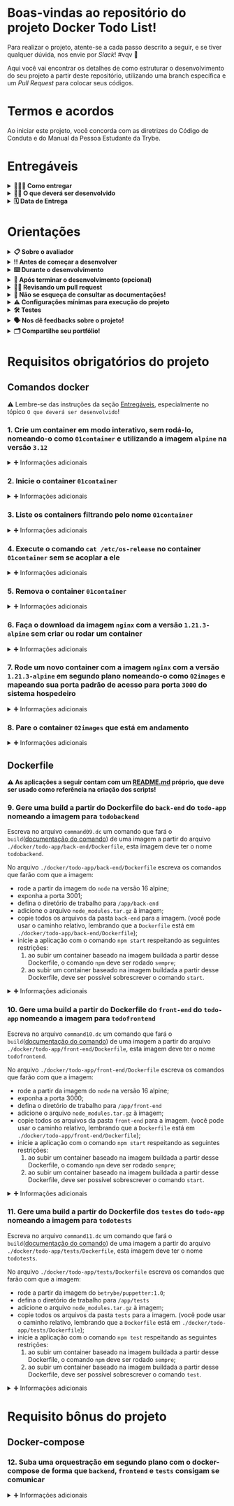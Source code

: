 # Boas-vindas ao repositório do projeto Docker Todo List!

Para realizar o projeto, atente-se a cada passo descrito a seguir, e se tiver qualquer dúvida, nos envie por _Slack_! #vqv 🚀

Aqui você vai encontrar os detalhes de como estruturar o desenvolvimento do seu projeto a partir deste repositório, utilizando uma branch específica e um _Pull Request_ para colocar seus códigos.

# Termos e acordos

Ao iniciar este projeto, você concorda com as diretrizes do Código de Conduta e do Manual da Pessoa Estudante da Trybe.

# Entregáveis

<details>
  <summary><strong>🤷🏽‍♀️ Como entregar</strong></summary><br/>

Para entregar o seu projeto você deverá criar um _Pull Request_ neste repositório.

Lembre-se que você pode consultar nosso conteúdo sobre [Git & GitHub](https://app.betrybe.com/learn/course/5e938f69-6e32-43b3-9685-c936530fd326/module/fc998c60-386e-46bc-83ca-4269beb17e17/section/fe827a71-3222-4b4d-a66f-ed98e09961af/day/35e03d5e-6341-4a8c-84d1-b4308b2887ef/lesson/573db55d-f451-455d-bdb5-66545668f436) e nosso [Blog - Git & GitHub](https://blog.betrybe.com/tecnologia/git-e-github/) sempre que precisar!
</details>

<details>
  <summary><strong>👨‍💻 O que deverá ser desenvolvido</strong></summary><br/>

Neste projeto você irá:

1. **_Conteinerizar_** aplicações;
2. Criar uma conexão entre elas;
3. Orquestrar seu funcionamento.

Temos [uma aplicação full-stack](docker/todo-app) neste repositório: um **aplicativo de tarefas**! Esta aplicação precisa ser conteinerizada para funcionar. Você deverá desenvolver os arquivos de configuração para cada frente específica: `Front-end`, `Back-end` e, no nosso caso, para um aplicativo de `teste` que valida se as aplicações estão se comunicando.

---

Você deverá criar as imagens para as aplicações e configurar essas imagens com o `docker-compose`.

Para isto, você irá utilizar uma série de comandos do `docker` com diferentes níveis de complexidade.

Cada comando deverá ser escrito em seu próprio arquivo.

Para isto, siga os seguintes passos:

1. Leia o requisito e crie um arquivo chamado `commandN.dc` no diretório `docker-commands`, onde `N` é o número do requisito. Por exemplo:

    ```text
    Requisito 1: ./docker/docker-commands/command01.dc
    Requisito 2: ./docker/docker-commands/command02.dc
    Requisito 3: ./docker/docker-commands/command03.dc
    ```

    **⚠️ É muito importante que os seus arquivos tenham exatamente estes nomes! ⚠️**

2. Escreva neste arquivo o comando do CLI _(Interface de Linha de Comando)_ do Docker que resolve o requisito. Um exemplo de como vai ficar seu arquivo:

    ```dc
    docker network inspect bridge
    ```

---

Os arquivos principais do projeto estão na pasta `docker`, na raiz do projeto. Nela estão contidos:

1. Pasta `docker-commands`: onde ficarão os comandos exigidos pelos requisitos;
   - **⚠️ Importante: você deve assumir que essa é a pasta raiz para os comandos.**
   - Por exemplo, se você precisa referenciar um caminho em um comando, você deve assumir que sua pasta raiz esta partindo de `./docker`.
2. Pasta `todo-app`: onde fica a nossa **pseudo-aplicação**, que servirá como base para nossos `Dockerfile`s e `Compose`;
   - **⚠️ Essa aplicação conta com um [**README.md**](./docker/todo-app/README.md) próprio, que pode ser usado como referência na criação dos `dockerfiles` e do `docker-compose.yml`!**

Quando for necessário fazer a orquestração das aplicações, o arquivo `docker-compose.yml` deverá ser criado na pasta `./docker`. conforme o arquivo de exemplo [`docker/docker-compose.yml.example`](docker/docker-compose.yml.example).

</details>

<details>
  <summary><strong>🗓 Data de Entrega</strong></summary><br/>

* Este projeto é individual

* Será `1` dia de projeto
* Data de entrega para avaliação regular do projeto: `20/02/2024 23:59`

</details>

# Orientações

<details>
  <summary><strong>📋︎ Sobre o avaliador</strong></summary><br/>

**⚠️ Importante: ⚠️**

```text
Para que o avaliador funcione corretamente é importante que a instalação do 
Docker (vista no dia 1) seja feita corretamente.

Aqui também é importante que o seu usuário esteja no grupo `docker` (para que 
não haja a necessidade de rodar comandos utilizando o `sudo`)
```

O avaliador cria um **container especial** para executar a avaliação de `comandos`, `Dockerfiles` e `docker-compose`.

Esse container é temporário, portanto, ao começar ou terminar os testes locais, o avaliador remove automaticamente esse mesmo container, assim como seu volume associado.

O volume desse container mapeia a pasta `./docker/` do seu projeto, para dentro dele, ou seja, a raiz desse container vai conter as pastas `./docker-commands/`, `./todo-app/` e seu arquivo `./docker-compose.yml` quando estiver pronto.

Isso significa que, se pudéssemos olhar para dentro do container de avaliação, veríamos a seguinte estrutura:

```bash
.
├── docker-commands
└── todo-app
    ├── back-end
    │   └── *
    ├── front-end
    │   └── *
    └── tests
        └── *
```

Portanto, é importante entender que os comandos docker escritos em `command*.dc` estarão rodando dentro desse container especial (e não a partir da raiz do projeto, como em projetos anteriores).

Obs.: Caso o seu projeto esteja localizado em um diretório que contenha espaço no nome, os testes falharão (Exemplo: Projetos Trybe). Nesse caso basta mover o projeto de pasta ou renomeá-lo (Exemplo: Projetos-Trybe ou ProjetosTrybe). Isso acontece porque o comando docker usado nos testes irá entender que o espaço no nome significa que está passando algum tipo de opção ou complemento extra.

</details>

<details>
  <summary><strong>‼️ Antes de começar a desenvolver</strong></summary><br/>

1. Clone o repositório
* `git clone git@github.com:tryber/sd-036-project-docker-todo-list.git`
* Entre na pasta do repositório que você acabou de clonar:
  * `cd sd-036-project-docker-todo-list`

2. Instale as dependências:
  * `npm install`

* Verifique se os testes estão executando:
  * `npm test` (os testes devem rodar e falhar)

3. Crie uma branch a partir da branch `master`

* Verifique que você está na branch `master`
  * Exemplo: `git branch`
* Se não estiver, mude para a branch `master`
  * Exemplo: `git checkout master`
* Agora, crie uma branch onde você vai guardar os commits do seu projeto
  * Você deve criar uma branch no seguinte formato: `nome-de-usuario-nome-do-projeto`
  * Exemplo:
    * `git checkout -b joaozinho-sd-036-project-docker-todo-list`

4. Adicione a sua branch com o novo `commit` ao repositório remoto

- Usando o exemplo anterior:
  - `git push -u origin joaozinho-sd-036-project-docker-todo-list`

5. Crie um novo `Pull Request` _(PR)_
* Vá até a página de _Pull Requests_ do repositório no GitHub: [docker-todo-list](https://github.com/tryber/sd-036-project-docker-todo-list/pulls)
* Clique no botão verde _"New pull request"_
* Clique na caixa de seleção _"Compare"_ e escolha a sua branch **com atenção**
* Clique no botão verde _"Create pull request"_
* Adicione uma descrição para o _Pull Request_ e clique no botão verde _"Create pull request"_
* **Não se preocupe em preencher mais nada por enquanto!**
* Volte até a [página de _Pull Requests_ do repositório](https://github.com/tryber/sd-036-project-docker-todo-list/pulls) e confira que o seu _Pull Request_ está criado

</details>

<details>
  <summary><strong>⌨️ Durante o desenvolvimento</strong></summary><br/>

* ⚠ **PULL REQUESTS COM ISSUES NO DOCKERFILE-LINTER NÃO SERÃO AVALIADOS. É PRECISO RESOLVÊ-LAS ANTES DE FINALIZAR O DESENVOLVIMENTO!** ⚠

* Faça `commits` das alterações que você fizer no código regularmente;

* Lembre-se de atualizar o repositório remoto após um (ou alguns) `commits`;

* Os comandos que você utilizará com mais frequência são:
  1. `git status` _(para verificar o que está em vermelho - fora do stage - e o que está em verde - no stage)_
  2. `git add` _(para adicionar arquivos ao stage do Git)_
  3. `git commit` _(para criar um commit com os arquivos que estão no stage do Git)_
  4. `git push -u origin nome-da-branch` _(para enviar o commit para o repositório remoto na primeira vez que fizer o `push` de uma nova branch)_
  5. `git push` _(para enviar o commit para o repositório remoto após o passo anterior)_

</details>

<details>
  <summary><strong>🤝 Após terminar o desenvolvimento (opcional)</strong></summary><br/>

Para **"entregar"** seu projeto, siga os passos a seguir:

* Vá até a página **DO SEU** _Pull Request_, adicione a label de _"code-review"_ e marque seus colegas
  * No menu à direita, clique no _link_ **"Labels"** e escolha a _label_ **code-review**
  * No menu à direita, clique no _link_ **"Assignees"** e escolha **o seu usuário**
  * No menu à direita, clique no _link_ **"Reviewers"** e digite `students`, selecione o time `tryber/students-sd-036`

Se ainda houver alguma dúvida sobre como entregar seu projeto, [aqui tem um video explicativo](https://vimeo.com/362189205).

</details>

<details>
  <summary><strong>🕵🏿 Revisando um pull request</strong></summary><br/>

Use o conteúdo sobre [Code Review](https://app.betrybe.com/learn/course/5e938f69-6e32-43b3-9685-c936530fd326/module/f04cdb21-382e-4588-8950-3b1a29afd2dd/section/b3af2f05-08e5-4b4a-9667-6f5f729c351d/lesson/36268865-fc46-40c7-92bf-cbded9af9006) para te ajudar a revisar os _Pull Requests_.

</details>

<details>
  <summary><strong>📜 Não se esqueça de consultar as documentações!</strong></summary><br/>

⚠️ **Importante**:

Esse projeto tem como intuito te treinar para ter mais familiaridade com a documentação de aplicações, portanto, poderão haver alguns comandos ou atributos que não estão no course, mas que devem ser descritos no decorrer dos requisitos.

Nesses casos, é importante se atentar àquilo que o requisito pede e lembrar sempre de utilizar a [documentação oficial](https://docs-docker-com.translate.goog/engine/reference/commandline/cli/?_x_tr_sl=en&_x_tr_tl=pt&_x_tr_hl=pt-BR&_x_tr_pto=nui) do Docker para pesquisar detalhes sobre comandos.

Ao criar um Dockerfile para o nosso **pseudo-aplicativo**, seu `README` (`./docker/tests/README.md`) deve servir como "tradutor" para os passos de execução. Lembre-se de que o `Dockerfile` é como uma receita para execução dessas aplicações.

Aqui, também é importante a utilização do comando `--help` no CLI (`docker <comando> <subcomando> --help`), dado que para cada comando do docker, é possível aplicar subcomandos ou parâmetros, exemplo: `docker network --help`

</details>

<details>
<summary><strong> ⚠️ Configurações mínimas para execução do projeto</strong></summary><br />

Na sua máquina você deve ter:

 - Sistema Operacional Distribuição Unix
 - Node versão 16
 - Docker
 - Docker-compose versão >=1.29.2

➡️ O `node` deve ter versão igual ou superior à `16.14.0 LTS`:
  - Para instalar o nvm, [acesse esse link](https://github.com/nvm-sh/nvm#installing-and-updating);
  - Rode os comandos abaixo para instalar a versão correta de `node` e usá-la:
    - `nvm install 16.14 --lts`
    - `nvm use 16.14`
    - `nvm alias default 16.14`

➡️ O`docker-compose` deve ter versão igual ou superior à`ˆ1.29.2`:
  * Verifique no Course no dia `Orquestrando Containers com Docker Compose` como instalar corretamente.
  * Caso necessário, acesse o [link da documentação oficial com passos para desinstalar](https://docs.docker.com/compose/install/#uninstallation) a versão atualmente instalada.

</details>

<details>
  <summary><strong>🛠 Testes</strong></summary><br/>

⚠ **É necessário ter o Docker instalado corretamente na sua máquina para rodar os testes locais**.

Todos os requisitos do projeto serão testados automaticamente por meio do Jest. Basta executar o comando abaixo:

```bash
npm test
```

Você pode rodar um arquivo de `test` por vez, exemplo:

```bash
npm test 01container
```
⚠ **Atenção:** ⚠
Não utilize a função `.only` ou `.skip` após o describe. Os testes precisam rodar por completo para que o projeto seja avaliado localmente.

</details>

<details>
  <summary><strong>🗣 Nos dê feedbacks sobre o projeto!</strong></summary><br/>

Ao finalizar e submeter o projeto, não se esqueça de avaliar sua experiência preenchendo o formulário.
**Leva menos de 3 minutos!**

[FORMULÁRIO DE AVALIAÇÃO DE PROJETO](https://be-trybe.typeform.com/to/ZTeR4IbH#cohort_hidden=CH36&template=betrybe/sd-0x-project-docker-todo-list)

⚠ **O avaliador automático não necessariamente avalia seu projeto na ordem em que os requisitos aparecem no readme. Isso acontece para deixar o processo de avaliação mais rápido. Então, não se assuste se isso acontecer, ok?**

</details>

<details>
  <summary><strong>🗂 Compartilhe seu portfólio!</strong></summary><br/>

Você sabia que o LinkedIn é a principal rede social profissional e compartilhar o seu aprendizado lá é muito importante para quem deseja construir uma carreira de sucesso? Compartilhe esse projeto no seu LinkedIn, marque o perfil da Trybe (@trybe) e mostre para a sua rede toda a sua evolução.

</details>

# Requisitos obrigatórios do projeto

## Comandos docker

⚠ Lembre-se das instruções da seção [Entregáveis](#Entregáveis), especialmente no tópico `O que deverá ser desenvolvido`!

### 1. Crie um container em modo interativo, sem rodá-lo, nomeando-o como `01container` e utilizando a imagem `alpine` na versão `3.12`

<details>
  <summary>➕ Informações adicionais</summary><br/>

O avaliador executará o comando no arquivo `command01.dc`.

#### Observações técnicas

- O container **não deve ser inicializado**, somente criado;
- O container deve estar preparado para acesso interativo.

#### Dicas
- Dê uma olhada no comando [`create`](https://docs.docker.com/engine/reference/commandline/create/). 😉
- Lembre-se que um parâmetro não é necessariamente aplicável a apenas um comando;
- Consulte sempre que possível a [Documentação Oficial](https://docs.docker.com/engine/reference/commandline/docker/) sobre comandos básicos;
- Lembre-se que a esmagadora parte dos comandos docker recebe parâmetros (opções), como [nesse exemplo](https://docs.docker.com/engine/reference/commandline/logs/#options).

#### O que será testado

- O `nome` do container deve ser `01container`;
- O container deve usar a imagem `alpine` na versão `3.12`;
- O `status` do container deve ser `created`;
- O container **não deve** estar em execução após ter sido criado.

</details>

### 2. Inicie o container `01container`

<details>
  <summary>➕ Informações adicionais</summary><br/>

O avaliador executará o comando no arquivo `command02.dc`.

#### Observações técnicas

- O container `01container`, que acabou de ser criado e está parado, deve ser iniciado;
- Se o container tiver sido iniciado de modo interativo, ele deve se manter ativo ao iniciá-lo.
  
#### O que será testado

- O avaliador verificará se o container está parado;
- O avaliador executará o comando criado neste requisito;
- O container **deve** estar em execução.

</details>

### 3. Liste os containers filtrando pelo nome `01container`

<details>
  <summary>➕ Informações adicionais</summary><br/>

O avaliador executará o comando no arquivo `command03.dc`.

#### Dicas

- Praticamente todo comando de listagem no Docker possui uma forma de filtragem.

#### O que será testado

- O comando deve retornar uma lista contendo informações **apenas** do `01container`.

</details>

### 4. Execute o comando `cat /etc/os-release` no container `01container` sem se acoplar a ele

<details>
  <summary>➕ Informações adicionais</summary><br/>

O avaliador executará o comando no arquivo `command04.dc`.

#### Observações técnicas

- O container deve estar rodando e você deve ser capaz de **executar um comando** nesse container.

#### Dicas

- É possível fazer isso sem usar o comando `attach`.

#### O que será testado

- Que o comando retornará os dados corretos da `distro` no container:
  - `NAME="Alpine Linux"`
  - `ID=alpine`
  - `VERSION_ID=3.12`

</details>

### 5. Remova o container `01container`

<details>
  <summary>➕ Informações adicionais</summary><br/>

O avaliador executará os comandos nos arquivos `command05.dc` e `command03.dc`.

#### O que será testado

- O avaliador rodará o comando 5;
- O avaliador validará o processo com o comando 3.

</details>

### 6. Faça o download da imagem `nginx` com a versão `1.21.3-alpine` sem criar ou rodar um container

<details>
  <summary>➕ Informações adicionais</summary><br/>

O avaliador executará o comando no arquivo `command06.dc`.

#### O que será testado

  - Que a imagem correta foi baixada;
  - Que nenhum container foi iniciado para isso.

</details>

### 7. Rode um novo container com a imagem  `nginx` com a versão `1.21.3-alpine` em segundo plano nomeando-o como `02images` e mapeando sua porta padrão de acesso para porta `3000` do sistema hospedeiro

<details>
  <summary>➕ Informações adicionais</summary><br/>

O avaliador executará o comando no arquivo `command07.dc`.

#### O que será testado

- Que o container foi iniciado corretamente;
- Que é possível ter acesso ao container pelo endereço `localhost:3000`;
- Que a página retorna o valor esperado.

</details>

### 8. Pare o container `02images` que está em andamento

<details>
  <summary>➕ Informações adicionais</summary><br/>

O avaliador executará o comando no arquivo `command08.dc`.

#### O que será testado

- Que não há nenhum container ativo após seu comando.

</details>

## Dockerfile

**⚠️ As aplicações a seguir contam com um [**README.md**](./docker/todo-app/README.md) próprio, que deve ser usado como referência na criação dos scripts!**

### 9. Gere uma build a partir do Dockerfile do `back-end` do `todo-app` nomeando a imagem para `todobackend`

Escreva no arquivo `command09.dc` um comando que fará o `build`([documentação do comando](https://docs.docker.com/engine/reference/commandline/build/)) de uma imagem a partir do arquivo `./docker/todo-app/back-end/Dockerfile`, esta imagem deve ter o nome `todobackend`.

No arquivo `./docker/todo-app/back-end/Dockerfile` escreva os comandos que farão com que a imagem:

- rode a partir da imagem do `node` na versão 16 alpine;
- exponha a porta 3001;
- defina o diretório de trabalho para `/app/back-end`
- adicione o arquivo `node_modules.tar.gz` à imagem;
- copie todos os arquivos da pasta `back-end` para a imagem. (você pode usar o caminho relativo, lembrando que a `Dockerfile` está em `./docker/todo-app/back-end/Dockerfile`);
- inicie a aplicação com o comando `npm start` respeitando as seguintes restrições:
  1. ao subir um container baseado na imagem buildada a partir desse Dockerfile, o comando `npm` deve ser rodado `sempre`;
  2. ao subir um container baseado na imagem buildada a partir desse Dockerfile, deve ser possível sobrescrever o comando `start`.

<details>
  <summary>➕ Informações adicionais</summary><br/>

- Nesse contexto, deve-se criar um arquivo [`Dockerfile`](https://docs.docker.com/engine/reference/builder/#format) na pasta `./docker/todo-app/back-end/`, que será utilizado com comando exigido no requisito;
- Esse arquivo deve buscar reproduzir as etapas de `back-end` contidas no [`README.md`](docker/todo-app/README.md) da *pseudo-aplicação* (também estão descritas na seção `O que será testado`, do requisito) para que ele rode corretamente;
- O avaliador executará o comando no arquivo `command09.dc`.

#### Dicas 

- O [comando `ADD`](https://docs.docker.com/engine/reference/builder/#add) do Dockerfile, também pode ser utilizado para descompactar arquivos dentro do container.
  - Entenda a diferença entre o comando `ADD` e `COPY` [neste artigo](https://coderarena.com.br/posts/docker-tips-01-qual-e-a-diferenca-entre-add-e-copy/).

#### O que será testado

- Se existe um arquivo `Dockerfile` em `./docker/todo-app/back-end/`:
  - O Dockerfile deve rodar uma imagem `node` utilizando a versão `16`;
    - Recomenda-se o uso da variante `-alpine`, pois ela é otimizada para desempenho;
    - Lembre-se de consultar o README do `todo-app` para validar os requisitos da aplicação.
  - Deve estar com a porta `3001` exposta;
  - O diretório de trabalho deve ser `/app/back-end`
  - Deve adicionar o arquivo `node_modules.tar.gz` a imagem;
  - Deve copiar todos os arquivos da pasta `back-end` para a imagem;
  - Ao iniciar a imagem deve rodar o comando `npm start`, sendo o `npm` um comando executado `sempre` e o `start` um comando passível de sobrescrita.
- Se ao *buildar* o Dockerfile o nome da imagem gerada é igual a `todobackend`.

</details>

### 10. Gere uma build a partir do Dockerfile do `front-end` do `todo-app` nomeando a imagem para `todofrontend`

Escreva no arquivo `command10.dc` um comando que fará o `build`([documentação do comando](https://docs.docker.com/engine/reference/commandline/build/)) de uma imagem a partir do arquivo `./docker/todo-app/front-end/Dockerfile`, esta imagem deve ter o nome `todofrontend`.

No arquivo `./docker/todo-app/front-end/Dockerfile` escreva os comandos que farão com que a imagem:

- rode a partir da imagem do `node` na versão 16 alpine;
- exponha a porta 3000;
- defina o diretório de trabalho para `/app/front-end`
- adicione o arquivo `node_modules.tar.gz` à imagem;
- copie todos os arquivos da pasta `front-end` para a imagem. (você pode usar o caminho relativo, lembrando que a `Dockerfile` está em `./docker/todo-app/front-end/Dockerfile`);
- inicie a aplicação com o comando `npm start` respeitando as seguintes restrições:
  1. ao subir um container baseado na imagem buildada a partir desse Dockerfile, o comando `npm` deve ser rodado `sempre`;
  2. ao subir um container baseado na imagem buildada a partir desse Dockerfile, deve ser possível sobrescrever o comando `start`.

<details>
  <summary>➕ Informações adicionais</summary><br/>

- Nesse contexto, deve-se criar um arquivo [`Dockerfile`](https://docs.docker.com/engine/reference/builder/#format) na pasta `./docker/todo-app/front-end/`, que será utilizado com comando exigido no requisito;
- Esse arquivo deve buscar reproduzir as etapas de `front-end` contidas no [`README.md`](docker/todo-app/README.md) da *pseudo-aplicação* (também estão descritas na seção `O que será testado`, do requisito) para que ele rode corretamente;
- O avaliador executará o comando no arquivo `command10.dc`.

#### Dicas

- O [comando `ADD`](https://docs.docker.com/engine/reference/builder/#add) do Dockerfile, também pode ser utilizado para descompactar arquivos dentro do container.
  - Entenda a diferença entre o comando `ADD` e `COPY` [neste artigo](https://coderarena.com.br/posts/docker-tips-01-qual-e-a-diferenca-entre-add-e-copy/).

#### O que será testado

- Se existe um arquivo `Dockerfile` em `./docker/todo-app/front-end/`:
  - O `Dockerfile` pode rodar uma imagem `node` utilizando a versão `16`;
    - Recomenda-se o uso da variante `-alpine`, pois ela é otimizada para desempenho;
    - Lembre-se de consultar o README do `todo-app` para validar os requisitos da aplicação.
    - O diretório de trabalho deve ser `/app/front-end`
  - Deve estar com a porta `3000` exposta;
  - Deve adicionar o arquivo `node_modules.tar.gz` a imagem, de maneira que ele seja extraído dentro do `container`;
  - Deve copiar todos os arquivos da pasta `front-end` para a imagem;
  - Ao iniciar a imagem deve rodar o comando `npm start`, sendo o `npm` um comando executado `sempre` e o `start` um comando passível de sobrescrita.
- Se ao _buildar_ o `Dockerfile` o nome da imagem gerada é igual a `todofrontend`.

</details>

### 11. Gere uma build a partir do Dockerfile dos `testes` do `todo-app` nomeando a imagem para `todotests`

Escreva no arquivo `command11.dc` um comando que fará o `build`([documentação do comando](https://docs.docker.com/engine/reference/commandline/build/)) de uma imagem a partir do arquivo `./docker/todo-app/tests/Dockerfile`, esta imagem deve ter o nome `todotests`.

No arquivo `./docker/todo-app/tests/Dockerfile` escreva os comandos que farão com que a imagem:

- rode a partir da imagem do `betrybe/puppetter:1.0`;
- defina o diretório de trabalho para `/app/tests`
- adicione o arquivo `node_modules.tar.gz` à imagem;
- copie todos os arquivos da pasta `tests` para a imagem. (você pode usar o caminho relativo, lembrando que a `Dockerfile` está em `./docker/todo-app/tests/Dockerfile`);
- inicie a aplicação com o comando `npm test` respeitando as seguintes restrições:
  1. ao subir um container baseado na imagem buildada a partir desse Dockerfile, o comando `npm` deve ser rodado `sempre`;
  2. ao subir um container baseado na imagem buildada a partir desse Dockerfile, deve ser possível sobrescrever o comando `test`.

<details>
  <summary>➕ Informações adicionais</summary><br/>

- Nesse contexto, deve-se criar um arquivo [`Dockerfile`](https://docs.docker.com/engine/reference/builder/#format) na pasta `./docker/todo-app/back-end/`, que será utilizado com comando exigido no requisito;
- Esse arquivo deve buscar reproduzir as etapas de `testes` contidas no [`README.md`](docker/todo-app/README.md) da *pseudo-aplicação* (também estão descritas na seção `O que será testado`, do requisito) para que ele rode corretamente;
- O avaliador executará o comando no arquivo `command11.dc`.

#### Dicas

- O [comando `ADD`](https://docs.docker.com/engine/reference/builder/#add) do Dockerfile, também pode ser utilizado para descompactar arquivos dentro do container.
  - Entenda a diferença entre o comando `ADD` e `COPY` [neste artigo](https://coderarena.com.br/posts/docker-tips-01-qual-e-a-diferenca-entre-add-e-copy/).

#### Observações técnicas

- A aplicação `todotests` só funciona corretamente se estiver dockerizada e dentro de uma rede docker configurada corretamente.

#### O que será testado

- Se existe um arquivo `Dockerfile` em `./docker/todo-app/tests/`:
  - O Dockerfile deve rodar a imagem `betrybe/puppetter:1.0` para que os testes funcionem;
  - O diretório de trabalho deve ser `/app/tests`
  - Deve adicionar o arquivo `node_modules.tar.gz` a imagem;
  - Deve copiar todos os arquivos da pasta `tests` para a imagem;
  - Ao iniciar a imagem deve rodar o comando `npm test`, sendo o `npm` um comando executado `sempre` e o `test` um comando passível de sobrescrita.
- Se ao _buildar_ o Dockerfile o nome da imagem gerada é igual a `todotests`.

</details>

# Requisito bônus do projeto

## Docker-compose

### 12. Suba uma orquestração em segundo plano com o docker-compose de forma que `backend`, `frontend` e `tests` consigam se comunicar

<details>
  <summary>➕ Informações adicionais</summary><br/>

O avaliador executará o comando no arquivo `command12.dc`. Este comando pressupõe a existência do arquivo `./docker/docker-compose.yml`.

O `docker-compose` deve rodar na versão 3 ou superior.

#### Dicas

- Use as imagens já **"buildadas"** que foram executadas nos requisitos 9, 10 e 11 para a criação do compose;
- Consulte a documentação em `./docker/todo-app/README.md`;
- É possível adicionar e extrair arquivos `.tar.gz` no `Dockerfile` com apenas um comando.

#### O que será testado

##### tests

- O container de `todotests` deve ter como dependencia os containers `frontend` e `backend`;
- O nome do _service_ deverá ser `todotests`;
- Deve ter uma variável de ambiente `FRONT_HOST` que recebe como valor o nome do container do `frontend`
  - Lembrando que, dentro de uma rede docker, o host de um container é identificado pelo seu nome.

##### front-end

- O container de `todofrontend` deve rodar na porta `3000`;
- O nome do _service_ deverá ser `todofront`;
- Deve ter como dependencia o container `backend`;
- Deve ter uma variável de ambiente `REACT_APP_API_HOST` que recebe como valor o nome do container do `backend`.
  - Lembrando que, dentro de uma rede docker, o host de um container é identificado pelo seu nome.

##### back-end

- O container de `todobackend` deve rodar na porta `3001`;
- O nome do _service_ deverá ser `todoback`;

</details>
